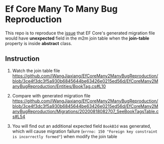 # Ef Core Many To Many Bug Reproduction

This repo is to reproduce the [issue](https://github.com/dotnet/efcore/issues/22112) that EF Core's generated migration file would have **unexpected** field in the m2m join table when the **join-table** property is inside **abstract** class.

## Instruction

1. Watch the join table file https://github.com/iWangJiaxiang/EfCoreMany2ManyBugReproduction/blob/3ce4f3dc3f5a930b6845644be63426e0215ed56d/EfCoreMany2ManyBugReproduction/Entities/BookTag.cs#L10

2. Compare with generated migration file https://github.com/iWangJiaxiang/EfCoreMany2ManyBugReproduction/blob/3ce4f3dc3f5a930b6845644be63426e0215ed56d/EfCoreMany2ManyBugReproduction/Migrations/20200818082707_SeeBookTagsTable.cs#L54

3. You will find out an additional expected field `BookBId` was generated, which will cause migration failure (`errno: 150 "Foreign key constraint is incorrectly formed"`) when modify the join table
